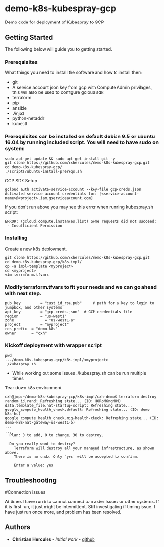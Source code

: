 # demo-k8s-kubespray-gcp
Demo code for deployment of Kubespray to GCP

## Getting Started

The following below will guide you to getting started.
### Prerequisites

What things you need to install the software and how to install them
* git
* A service account json key from gcp with Compute Admin privilages, this will also be used to configure gcloud sdk
* terraform
* pip
* ansible
* Jinja2
* python-netaddr
* kubectl


### Prerequisites can be installed on default debian 9.5 or ubuntu 16.04 by running included script. You will need to have sudo on system:
```
sudo apt-get update && sudo apt-get install git -y
git clone https://github.com/cxhercules/demo-k8s-kubespray-gcp.git
cd demo-k8s-kubespray-gcp/
./scripts/ubuntu-install-prereqs.sh
```

GCP SDK Setup
```
gcloud auth activate-service-account --key-file gcp-creds.json
Activated service account credentials for: [<service-account-name>@<project>.iam.gserviceaccount.com]
```

If you don't run above you may see this error when running kubespray.sh script:
```
ERROR: (gcloud.compute.instances.list) Some requests did not succeed:
 - Insufficient Permission
```

### Installing
Create a new k8s deployment.

```
git clone https://github.com/cxhercules/demo-k8s-kubespray-gcp.git
cd demo-k8s-kubespray-gcp/k8s-impl/
cp -a impl-template <myproject>
cd <myproject>
vim terraform.tfvars
```

### Modify terraform.tfvars to fit your needs and we can go ahead with next step.
```
pub_key 		= "cust_id_rsa.pub"  	# path for a key to login to jumpbox, and other systems
api_key 		= "gcp-creds.json"	# GCP credentials file
region 			= "us-west1"
zone 			  = "us-west1-a"
project 		= "myproject"
res_prefix 	= "demo-k8s"
owner       = "cxh"
```

### Kickoff deployment with wrapper script
```
pwd
.../demo-k8s-kubespray-gcp/k8s-impl/<myproject>
./kubespray.sh
```
* While working out some issues ./kubespray.sh can be run multiple times. 

Tear down k8s environment

```
cxh@jmp:~/demo-k8s-kubespray-gcp/k8s-impl/cxh-demo$ terraform destroy
random_id.rand: Refreshing state... (ID: HORoM6ngMUM)
data.template_file.nat-startup-script: Refreshing state...
google_compute_health_check.default: Refreshing state... (ID: demo-k8s-hc)
google_compute_health_check.mig-health-check: Refreshing state... (ID: demo-k8s-nat-gateway-us-west1-b)
...
...
  Plan: 0 to add, 0 to change, 30 to destroy.

  Do you really want to destroy?
    Terraform will destroy all your managed infrastructure, as shown above.
    There is no undo. Only 'yes' will be accepted to confirm.

    Enter a value: yes
```

## Troubleshooting

#Connection issues

At times I have run into cannot connect to master issues or other systems. If it is first run, it just might be intermittent. Still investigating if timing issue. I have just run once more, and problem has been resolved. 

## Authors

* **Christian Hercules** - *Initial work* - [github](https://github.com/cxhercules)

